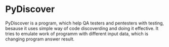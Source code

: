 # PyDiscover
PyDiscover is a program, which help QA testers and pentesters with testing,
besause it uses simple way of code discoverding and doing it effective. It 
tries to emulate work of programm with different input data, which is changing program answer result.
